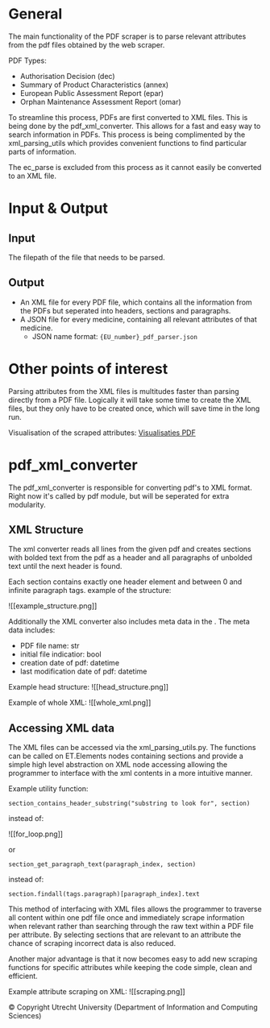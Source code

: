 # General
The main functionality of the PDF scraper is to parse relevant attributes from the 
pdf files obtained by the web scraper. 

PDF Types:
- Authorisation Decision                (dec)
- Summary of Product Characteristics    (annex)
- European Public Assessment Report     (epar)
- Orphan Maintenance Assessment Report  (omar)

To streamline this process, PDFs are first converted to XML files. This is being
done by the pdf_xml_converter. This allows for a fast and easy way to search 
information in PDFs. This process is being complimented by the xml_parsing_utils
which provides convenient functions to find particular parts of information.

The ec_parse is excluded from this process as it cannot easily be converted to
an XML file.

# Input & Output
## Input
The filepath of the file that needs to be parsed.

## Output
- An XML file for every PDF file, which contains all the information from the PDFs but
  seperated into headers, sections and paragraphs.
- A JSON file for every medicine, containing all relevant attributes of that medicine.
  - JSON name format: `{EU_number}_pdf_parser.json`

# Other points of interest
Parsing attributes from the XML files is multitudes faster than parsing directly
from a PDF file. Logically it will take some time to create the XML files, but 
they only have to be created once, which will save time in the long run.

Visualisation of the scraped attributes: [Visualisaties PDF](MediSee_PDF_visualisation.html)

# pdf_xml_converter
The pdf_xml_converter is responsible for converting pdf's to XML format. 
Right now it's called by pdf module, but will be seperated for extra modularity.

## XML Structure
The xml converter reads all lines from the given pdf and creates sections with 
bolded text from the pdf as a header and all paragraphs of unbolded text until 
the next header is found.

Each section contains exactly one header element and between 0 and infinite paragraph tags.
example of the structure:

![[example_structure.png]]

Additionally the XML converter also includes meta data in the <head>.
The meta data includes:
- PDF file name: str
- initial file indicatior: bool
- creation date of pdf: datetime
- last modification date of pdf: datetime

Example head structure:
![[head_structure.png]]

Example of whole XML:
![[whole_xml.png]]

## Accessing XML data
The XML files can be accessed via the xml_parsing_utils.py. The functions can be called on ET.Elements nodes 
containing sections and provide a simple high level abstraction on XML node accessing allowing the programmer
to interface with the xml contents in a more intuitive manner.

Example utility function:

`section_contains_header_substring("substring to look for", section)` 

instead of:

![[for_loop.png]]

or

`section_get_paragraph_text(paragraph_index, section)`

instead of:

`section.findall(tags.paragraph)[paragraph_index].text`

This method of interfacing with XML files allows the programmer to traverse all content within one pdf file once
and immediately scrape information when relevant rather than searching through the raw text within a PDF file per attribute.
By selecting sections that are relevant to an attribute the chance of scraping incorrect data is also reduced.

Another major advantage is that it now becomes easy to add new scraping functions for specific attributes while keeping
the code simple, clean and efficient.

Example attribute scraping on XML:
![[scraping.png]]

© Copyright Utrecht University (Department of Information and Computing Sciences)
